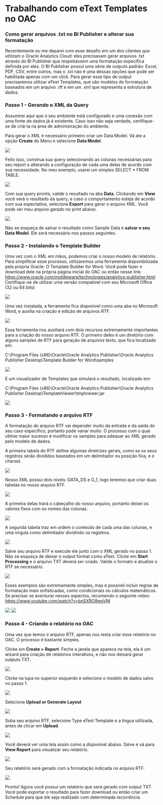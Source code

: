 # Trabalhando com eText Templates no OAC

### Como gerar arquivos .txt no BI Publisher e alterar sua formatação

Recentemente eu me deparei com esse desafio em um dos clientes que utilizam o Oracle Analytics Cloud: eles precisavam gerar arquivos .txt através do BI Publisher que respeitassem uma formatação específica definida por eles.
O BI Publisher possui uma série de outputs padrão: Excel, PDF, CSV, entre outros, mas o .txt não é uma dessas opções que pode ser habilitada apenas com um click.
Para gerar esse tipo de output precisaremos utilizar eText Templates, que são modelos de formatação baseados em um arquivo .rtf e em um .xml que representa a estrutura de dados.

### Passo 1 - Gerando o XML da Query

Assumirei aqui que o seu ambiente está configurado e uma conexão com uma fonte de dados já é existente. Caso isso não seja verdade, certifique-se de criá-la na área de administração do ambiente.

Para gerar o XML é necessário primeiro criar um Data Model. Vá ate a opção **Create** do Menu e selecione **Data Model**.

![](https://i.imgur.com/DN36HC4.png)

Feito isso, construa sua query selecionando as colunas necessárias para seu report e alterando a configuração de cada uma delas de acordo com sua necessidade. No meu exemplo, usarei um simples SELECT * FROM TABLE.

![](https://i.imgur.com/ryQfSEt.png)

Com sua query pronta, valide o resultado na aba **Data**. Clickando em **View** você verá o resultado da query, e caso o comportamento esteja de acordo com sua expectativa, seleciona **Export** para gerar o arquivo XML. 
Você pode ver meu arquivo gerado no print abaixo.

![](https://i.imgur.com/hLXOPqx.png)

Não se esqueça de salvar o resultado como Sample Data e **salvar o seu Data Model**. Ele será necessário nos passos seguintes.

### Passo 2 - Instalando o Template Builder

Uma vez com o XML em mãos, podemos criar o nosso modelo de relatório. Para simplificar esse processo, utilizaremos uma ferramenta disponibilizada pela própria Oracle: O Template Builder for Word. Você pode fazer o download dele na própria página inicial do OAC ou então nesse link: https://www.oracle.com/middleware/technologies/analytics-publisher.html
Certifique-se de utilizar uma versão compatível com seu Microsoft Office (32 ou 64 bits)

![](https://i.imgur.com/AkqG9QC.png)

Uma vez instalada, a ferramenta fica disponível como uma aba no Microsoft Word, e auxilia na criação e edição de arquivos RTF.

![](https://i.imgur.com/yNUUZQh.png)

Essa ferramenta nos auxiliará com dois recursos extremamente importantes para a criação do nosso arquivo RTF. O primeiro deles é um diretório com alguns samples de RTF para geração de arquivos texto, que fica localizado em:

C:\Program Files (x86)\Oracle\Oracle Analytics Publisher\Oracle Analytics Publisher Desktop\Template Builder for Word\samples

![](https://i.imgur.com/uCo5Pq7.png)

E um visualizador de Templates que simulará o resultado, localizado em: 

C:\Program Files (x86)\Oracle\Oracle Analytics Publisher\Oracle Analytics Publisher Desktop\TemplateViewer\tmplviewer.jar

![](https://i.imgur.com/zUX2IC6.png)

### Passo 3 - Formatando o arquivo RTF

A formatação do arquivo RTF vai depender muito da entrada e da saída do seu caso específico, portanto pode variar muito. O processo com o qual obtive maior sucesso é modificar os samples para adequar ao XML gerado pelo modelo de dados.

A primeira tabela do RTF define algumas diretrizes gerais, como se os seus registros serão divididos baseados em um delimitador ou posição fixa, e o charset.

![](https://i.imgur.com/sh26uzG.png)

Nosso XML possui dois níveis: DATA_DS e G_1, logo teremos que criar duas tabelas no nosso arquivo RTF.

![](https://i.imgur.com/4R4vXaS.png)

A primeira delas trará o cabeçalho do nosso arquivo, portanto deixei os valores fixos com os nomes das colunas.

![](https://i.imgur.com/5LoBcb9.png)

A segunda tabela traz em ordem o conteúdo de cada uma das colunas, e uma vírgula como delimitador dividindo os registros.

![](https://i.imgur.com/vCWWd9L.png)

Salve seu arquivo RTF e execute ele junto com o XML gerado no passo 1. Não se esqueça de deixar o output format como eText. Clicke em **Start Processing** e o arquivo TXT deverá ser criado. Valide o formato e atualize o RTF se necessário.

![](https://i.imgur.com/WsWS7Bh.png)

Esses exemplos são extremamente simples, mas é possível incluir regras de formatação mais sofisticadas, como condicionais ou cálculos matemáticos. Se precisar se aventurar nesses aspectos, recomendo o seguinte vídeo: https://www.youtube.com/watch?v=bnSXRO9woVM

![](https://i.imgur.com/rsz0NhU.png)
![](.pastes\2022-04-29-10-39-06.png)

### Passo 4 - Criando o relatório no OAC

Uma vez que temos o arquivo RTF, apenas nos resta criar esse relatório no OAC. O processo é bastante simples.

Clicke em **Create > Report**. Feche a janela que aparece na tela, ela é um wizard para criação de relatórios interativos, e não nos deixará gerar outputs TXT.

![](https://i.imgur.com/Z2mzcg8.png)

Clicke na lupa no superior esquerdo e selecione o modelo de dados salvo no passo 1. 

![](https://i.imgur.com/B5875Mn.png)

Selecione **Upload or Generate Layout**

![](https://i.imgur.com/3AvQSsz.png)

Suba seu arquivo RTF, selecione Type eText Template e a língua utilizada, antes de clicar em **Upload**.

![](https://i.imgur.com/3kLD6ox.png)

Você deverá ver uma tela assim como a disponível abaixo. Salve e vá para **View Report** para visualizar seu relatório. 

![](https://i.imgur.com/tOckC5X.png)

Seu relatório será gerado com a formatação indicada no arquivo RTF. 

![](https://i.imgur.com/jQlmwFX.png)

Pronto! Agora você possui um relatório que será gerado com output TXT. Você pode exportar o resultado para fazer download ou então criar um Schedule para que ele seja realizado com determinada recorrência.
